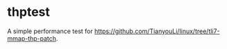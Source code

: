 # thptest

A simple performance test for https://github.com/TianyouLi/linux/tree/tli7-mmap-thp-patch.
